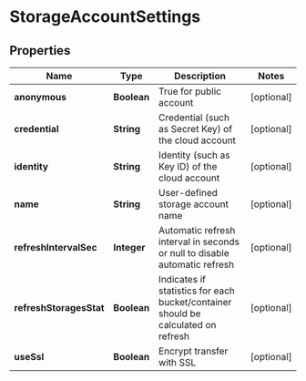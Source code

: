 
# StorageAccountSettings

## Properties
Name | Type | Description | Notes
------------ | ------------- | ------------- | -------------
**anonymous** | **Boolean** | True for public account |  [optional]
**credential** | **String** | Credential (such as Secret Key) of the cloud account |  [optional]
**identity** | **String** | Identity (such as Key ID) of the cloud account |  [optional]
**name** | **String** | User-defined storage account name |  [optional]
**refreshIntervalSec** | **Integer** | Automatic refresh interval in seconds or null to disable automatic refresh |  [optional]
**refreshStoragesStat** | **Boolean** | Indicates if statistics for each bucket/container should be calculated on refresh |  [optional]
**useSsl** | **Boolean** | Encrypt transfer with SSL |  [optional]



